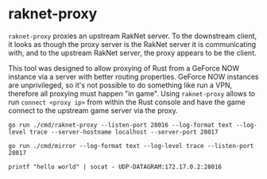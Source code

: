 # raknet-proxy

`raknet-proxy` proxies an upstream RakNet server. To the downstream client, it looks as though the proxy server is the RakNet server it is communicating with, and to the upstream RakNet server, the proxy appears to be the client.

This tool was designed to allow proxying of Rust from a GeForce NOW instance via a server with better routing properties. GeForce NOW instances are unprivileged, so it's not possible to do something like run a VPN, therefore all proxying must happen "in game". Using `raknet-proxy` allows to run `connect <proxy ip>` from within the Rust console and have the game connect to the upstream game server via the proxy.

```
go run ./cmd/raknet-proxy --listen-port 28016 --log-format text --log-level trace --server-hostname localhost --server-port 28017
```
```
go run ./cmd/mirror --log-format text --log-level trace --listen-port 28017
```
```
printf "hello world" | socat - UDP-DATAGRAM:172.17.0.2:28016
```

